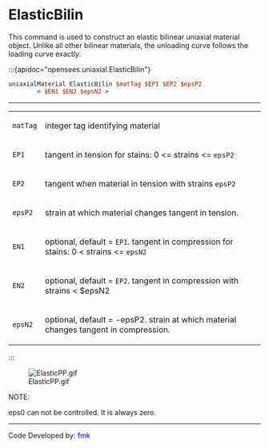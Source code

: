 # ElasticBilin

<p>This command is used to construct an elastic bilinear uniaxial
material object. Unlike all other bilinear materials, the unloading
curve follows the loading curve exactly.</p>

:::{apidoc="opensees.uniaxial.ElasticBilin"}
```tcl
uniaxialMaterial ElasticBilin $matTag $EP1 $EP2 $epsP2
        < $EN1 $EN2 $epsN2 >
```
<hr />
<table>
<tbody>
<tr class="odd">
<td><code class="parameter-table-variable">matTag</code></td>
<td><p>integer tag identifying material</p></td>
</tr>
<tr class="even">
<td><p><code class="parameter-table-variable">EP1</code></p></td>
<td><p>tangent in tension for stains: 0 &lt;= strains &lt;=
<code>epsP2</code></p></td>
</tr>
<tr class="odd">
<td><p><code class="parameter-table-variable">EP2</code></p></td>
<td><p>tangent when material in tension with strains 
<code>epsP2</code></p></td>
</tr>
<tr class="even">
<td><p><code class="parameter-table-variable">epsP2</code></p></td>
<td><p>strain at which material changes tangent in tension.</p></td>
</tr>
<tr class="odd">
<td><p><code class="parameter-table-variable">EN1</code></p></td>
<td><p>optional, default = <code>EP1</code>. tangent in compression for stains: 0
&lt; strains &lt;= <code>epsN2</code></p></td>
</tr>
<tr class="even">
<td><p><code class="parameter-table-variable">EN2</code></p></td>
<td><p>optional, default = <code>EP2</code>. tangent in compression with strains
&lt; $epsN2</p></td>
</tr>
<tr class="odd">
<td><p><code class="parameter-table-variable">epsN2</code></p></td>
<td><p>optional, default = -epsP2. strain at which material changes
tangent in compression.</p></td>
</tr>
</tbody>
</table>
:::
<figure>
<img src="/OpenSeesRT/contrib/static/ElasticPP.gif" title="ElasticPP.gif" alt="ElasticPP.gif" />
<figcaption aria-hidden="true">ElasticPP.gif</figcaption>
</figure>
<p>NOTE:</p>
<p>eps0 can not be controlled. It is always zero.</p>
<hr />
<p>Code Developed by: <span style="color:blue"> fmk
</span></p>

